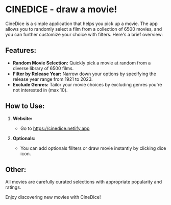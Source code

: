 # CINEDICE - draw a movie!

CineDice is a simple application that helps you pick up a movie. The app allows you to randomly select a film from a collection of 6500 movies, and you can further customize your choice with filters. Here's a brief overview:

## Features:
- **Random Movie Selection:** Quickly pick a movie at random from a diverse library of 6500 films.
- **Filter by Release Year:** Narrow down your options by specifying the release year range from 1921 to 2023.
- **Exclude Genres:** Tailor your movie choices by excluding genres you're not interested in (max 10).

## How to Use:
1. **Website:**
   - Go to https://cinedice.netlify.app

2. **Optionals:**
   - You can add optionals fillters or draw movie instantly by clicking dice icon.

## Other:
All movies are carefully curated selections with appropriate popularity and ratings.

Enjoy discovering new movies with CineDice!

